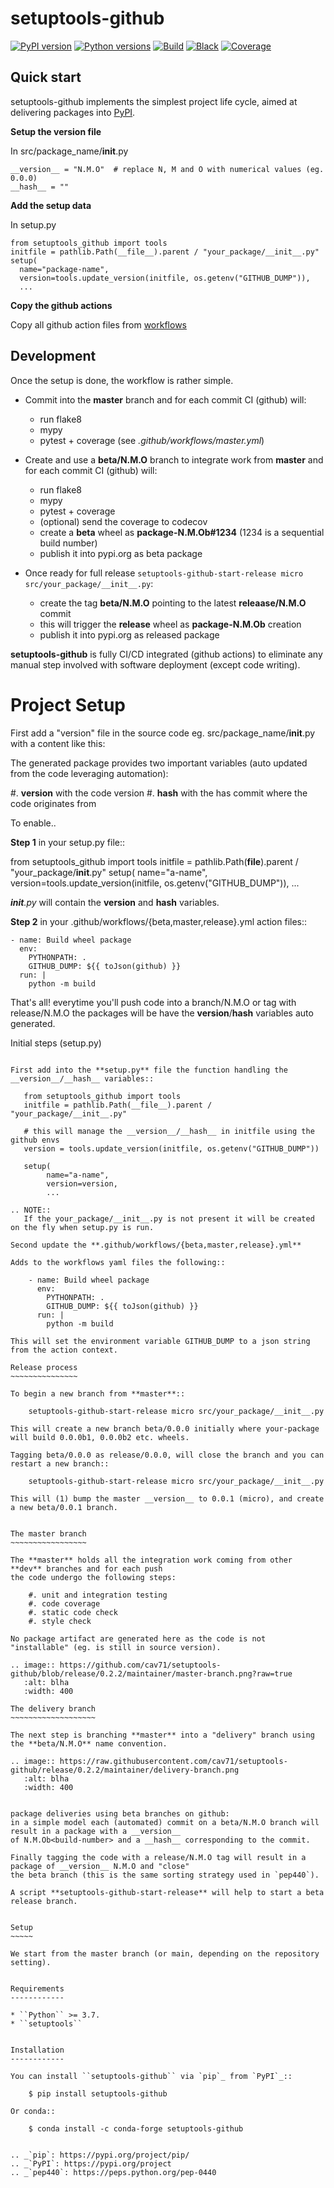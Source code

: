 setuptools-github
=================

[![PyPI version](https://img.shields.io/pypi/v/setuptools-github.svg?color=blue)](https://pypi.org/project/setuptools-github)
[![Python versions](https://img.shields.io/pypi/pyversions/setuptools-github.svg)](https://pypi.org/project/setuptools-github)
[![Build](https://github.com/cav71/setuptools-github/actions/workflows/master.yml/badge.svg)](https://github.com/cav71/setuptools-github/actions)
[![Black](https://img.shields.io/badge/code%20style-black-000000.svg)](Black)
[![Coverage](https://codecov.io/gh/cav71/setuptools-github/branch/master/graph/badge.svg?token=SIUMZ7MT5T)](Coverage)

## Quick start
setuptools-github implements the simplest project life cycle, aimed at delivering
packages into [PyPI](https://pypi.org/project/click-plus).

**Setup the version file**

In src/package_name/__init__.py
```
__version__ = "N.M.O"  # replace N, M and O with numerical values (eg. 0.0.0)
__hash__ = ""
```

**Add the setup data**

In setup.py
```
from setuptools_github import tools
initfile = pathlib.Path(__file__).parent / "your_package/__init__.py"
setup(
  name="package-name",
  version=tools.update_version(initfile, os.getenv("GITHUB_DUMP")),
  ...
````
**Copy the github actions**

Copy all github action files from [workflows](https://github.com/cav71/setuptools-github/tree/release/0.2.2/.github/workflows)

## Development
Once the setup is done, the workflow is rather simple.

* Commit into the **master** branch and for each commit CI (github) will:
  - run flake8
  - mypy
  - pytest + coverage
    (see *.github/workflows/master.yml*)

* Create and use a **beta/N.M.O** branch to integrate work from **master** and for each commit CI (github) will:
  - run flake8
  - mypy
  - pytest + coverage
  - (optional) send the coverage to codecov
  - create a **beta** wheel as **package-N.M.Ob#1234** (1234 is a sequential build number)
  - publish it into pypi.org as beta package

* Once ready for full release `setuptools-github-start-release micro src/your_package/__init__.py`:
  - create the tag **beta/N.M.O** pointing to the latest **releaase/N.M.O** commit
  - this will trigger the **release** wheel as **package-N.M.Ob** creation
  - publish it into pypi.org as released package

**setuptools-github** is fully CI/CD integrated (github actions) to eliminate any manual step involved
with software deployment (except code writing).


Project Setup
=============

First add a "version" file in the source code eg. src/package_name/__init__.py with a content like this:


The generated package provides two important variables (auto updated from the code leveraging automation):

   #. __version__ with the code version
   #. __hash__ with the has commit where the code originates from

To enable..

**Step 1** in your setup.py file::

   from setuptools_github import tools
   initfile = pathlib.Path(__file__).parent / "your_package/__init__.py"
   setup(
        name="a-name",
        version=tools.update_version(initfile, os.getenv("GITHUB_DUMP")),
        ...

*__init__.py* will contain the __version__ and __hash__ variables.

**Step 2** in your .github/workflows/{beta,master,release}.yml action files::

    - name: Build wheel package
      env:
        PYTHONPATH: .
        GITHUB_DUMP: ${{ toJson(github) }}
      run: |
        python -m build

That's all! everytime you'll push code into a branch/N.M.O or tag with release/N.M.O the packages
will be have the __version__/__hash__ variables auto generated.

Initial steps (setup.py)
~~~~~~~~~~~~~~~~~~~~~~~~

First add into the **setup.py** file the function handling the __version__/__hash__ variables::

   from setuptools_github import tools
   initfile = pathlib.Path(__file__).parent / "your_package/__init__.py"

   # this will manage the __version__/__hash__ in initfile using the github envs
   version = tools.update_version(initfile, os.getenv("GITHUB_DUMP"))

   setup(
        name="a-name",
        version=version,
        ...

.. NOTE::
   If the your_package/__init__.py is not present it will be created on the fly when setup.py is run.

Second update the **.github/workflows/{beta,master,release}.yml**

Adds to the workflows yaml files the following::

    - name: Build wheel package
      env:
        PYTHONPATH: .
        GITHUB_DUMP: ${{ toJson(github) }}
      run: |
        python -m build

This will set the environment variable GITHUB_DUMP to a json string from the action context.

Release process
~~~~~~~~~~~~~~~

To begin a new branch from **master**::

    setuptools-github-start-release micro src/your_package/__init__.py

This will create a new branch beta/0.0.0 initially where your-package will build 0.0.0b1, 0.0.0b2 etc. wheels.

Tagging beta/0.0.0 as release/0.0.0, will close the branch and you can restart a new branch::

    setuptools-github-start-release micro src/your_package/__init__.py

This will (1) bump the master __version__ to 0.0.1 (micro), and create a new beta/0.0.1 branch.


The master branch
~~~~~~~~~~~~~~~~~

The **master** holds all the integration work coming from other **dev** branches and for each push
the code undergo the following steps:

    #. unit and integration testing
    #. code coverage
    #. static code check
    #. style check

No package artifact are generated here as the code is not "installable" (eg. is still in source version).

.. image:: https://github.com/cav71/setuptools-github/blob/release/0.2.2/maintainer/master-branch.png?raw=true
   :alt: blha
   :width: 400

The delivery branch
~~~~~~~~~~~~~~~~~~~

The next step is branching **master** into a "delivery" branch using the **beta/N.M.O** name convention.

.. image:: https://raw.githubusercontent.com/cav71/setuptools-github/release/0.2.2/maintainer/delivery-branch.png
   :alt: blha
   :width: 400


package deliveries using beta branches on github:
in a simple model each (automated) commit on a beta/N.M.O branch will result in a package with a __version__
of N.M.Ob<build-number> and a __hash__ corresponding to the commit.

Finally tagging the code with a release/N.M.O tag will result in a package of __version__ N.M.O and "close"
the beta branch (this is the same sorting strategy used in `pep440`).

A script **setuptools-github-start-release** will help to start a beta release branch.


Setup
~~~~~

We start from the master branch (or main, depending on the repository setting).


Requirements
------------

* ``Python`` >= 3.7.
* ``setuptools``


Installation
------------

You can install ``setuptools-github`` via `pip`_ from `PyPI`_::

    $ pip install setuptools-github

Or conda::

    $ conda install -c conda-forge setuptools-github


.. _`pip`: https://pypi.org/project/pip/
.. _`PyPI`: https://pypi.org/project
.. _`pep440`: https://peps.python.org/pep-0440
